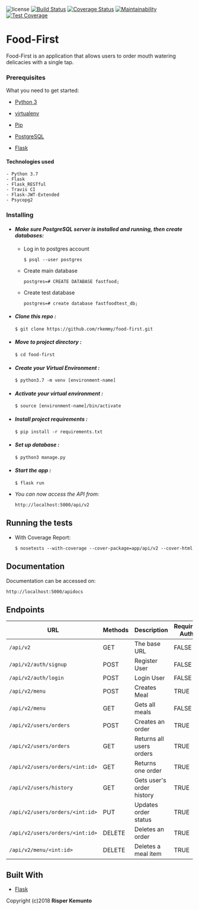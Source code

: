 ![license](https://img.shields.io/github/license/mashape/apistatus.svg)
[![Build Status](https://travis-ci.org/rkemmy/food-first.svg?branch=ft-delete-order-%23160605330)](https://travis-ci.org/rkemmy/food-first)
[![Coverage Status](https://coveralls.io/repos/github/rkemmy/food-first/badge.svg?branch=ft-delete-order-%23160605330)](https://coveralls.io/github/rkemmy/food-first?branch=ft-delete-order-%23160605330)
[![Maintainability](https://api.codeclimate.com/v1/badges/a99a88d28ad37a79dbf6/maintainability)](https://codeclimate.com/github/codeclimate/codeclimate/maintainability)
[![Test Coverage](https://api.codeclimate.com/v1/badges/a99a88d28ad37a79dbf6/test_coverage)](https://codeclimate.com/github/codeclimate/codeclimate/test_coverage)


# Food-First

Food-First is an application that allows users to order mouth watering delicacies with a single tap.

### Prerequisites

What you need to get started:

- [Python 3](https://www.python.org/download/releases/3.0/)

- [virtualenv](https://virtualenv.pypa.io/en/stable/)

- [Pip](https://pip.pypa.io/en/stable/installing/)

- [PostgreSQL](https://www.postgresql.org/download/)

- [Flask](http://flask.pocoo.org/)

#### Technologies used
    - Python 3.7
    - Flask
    - Flask_RESTful
    - Travis CI
    - Flask-JWT-Extended
    - Psycopg2

### Installing

- #### *Make sure PostgreSQL server is installed and running, then create databases:*

    - Log in to postgres account 

        ``` 
        $ psql --user postgres 
        ```

    - Create main database 

        ``` 
        postgres=# CREATE DATABASE fastfood; 
        ```

    - Create test database 
    
        ``` 
        postgres=# create database fastfoodtest_db; 
        ```

- #### *Clone this repo :*

    ```
    $ git clone https://github.com/rkemmy/food-first.git
    ```

- ####  *Move to project directory :*
    
    ``` 
    $ cd food-first 
    ```

- #### *Create your Virtual Environment :*
    
    ```
    $ python3.7 -m venv [environment-name]
    ```

- #### *Activate your virtual environment :*
    
    ```
    $ source [environment-name]/bin/activate 
    ```

- #### *Install project requirements :*
    
    ```
    $ pip install -r requirements.txt 
    ```

- #### *Set up database :*
    
    ```
    $ python3 manage.py  
    
    ``` 

- #### *Start the app :*
    
    ```
    $ flask run 
    ``` 

- *You can now access the API from:* 
    
    ```
    http://localhost:5000/api/v2
    ``` 


## Running the tests

- With Coverage Report: 
    
    ```
    $ nosetests --with-coverage --cover-package=app/api/v2 --cover-html 
    ```

## Documentation

Documentation can be accessed on:

    http://localhost:5000/apidocs

## Endpoints

| URL                                                       | Methods | Description              | Requires Auth  |
|-----------------------------------------------------------|---------|--------------------------|----------------|
| `/api/v2`                                                 | GET     | The base URL             | FALSE          |
| `/api/v2/auth/signup`                                     | POST    | Register User            | FALSE          |
| `/api/v2/auth/login`                                      | POST    | Login User               | FALSE          |
| `/api/v2/menu`                                            | POST    | Creates Meal             | TRUE           |
| `/api/v2/menu`                                            | GET     | Gets all meals           | FALSE          |
| `/api/v2/users/orders`                                    | POST    | Creates an order         | TRUE           |
| `/api/v2/users/orders`                                    | GET     | Returns all users orders | TRUE           |
| `/api/v2/users/orders/<int:id>`                           | GET     | Returns one order        | TRUE           |
| `/api/v2/users/history`                                   | GET     | Gets user's order history| TRUE           |
| `/api/v2/users/orders/<int:id>`                           | PUT     | Updates order status     | TRUE           |
| `/api/v2/users/orders/<int:id>`                           | DELETE  | Deletes an order         | TRUE           |
| `/api/v2/menu/<int:id>`                                   | DELETE  | Deletes a meal item      | TRUE           |


## Built With

- [Flask](http://flask.pocoo.org/)

Copyright (c)2018 **Risper Kemunto**
